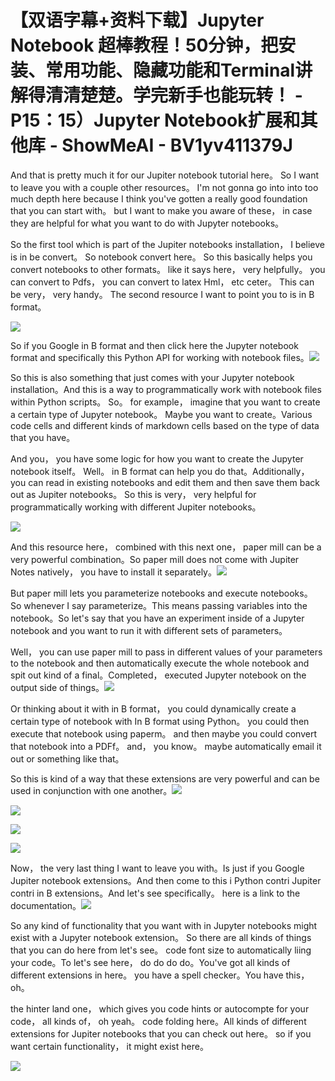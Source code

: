 # 【双语字幕+资料下载】Jupyter Notebook 超棒教程！50分钟，把安装、常用功能、隐藏功能和Terminal讲解得清清楚楚。学完新手也能玩转！ - P15：15）Jupyter Notebook扩展和其他库 - ShowMeAI - BV1yv411379J

And that is pretty much it for our Jupiter notebook tutorial here。 So I want to leave you with a couple other resources。 I'm not gonna go into into too much depth here because I think you've gotten a really good foundation that you can start with。 but I want to make you aware of these， in case they are helpful for what you want to do with Jupyter notebooks。

 So the first tool which is part of the Jupiter notebooks installation， I believe is in be convert。 So notebook convert here。 So this basically helps you convert notebooks to other formats。 like it says here， very helpfully。 you can convert to Pdfs， you can convert to latex Hml， etc ceter。 This can be very， very handy。 The second resource I want to point you to is in B format。



![](img/fada9b10c7f63ddff8bee1e0b3c83e54_1.png)

So if you Google in B format and then click here the Jupyter notebook format and specifically this Python API for working with notebook files。![](img/fada9b10c7f63ddff8bee1e0b3c83e54_3.png)

So this is also something that just comes with your Jupyter notebook installation。And this is a way to programmatically work with notebook files within Python scripts。 So。 for example， imagine that you want to create a certain type of Jupyter notebook。 Maybe you want to create。Various code cells and different kinds of markdown cells based on the type of data that you have。

 And you， you have some logic for how you want to create the Jupyter notebook itself。 Well。 in B format can help you do that。Additionally， you can read in existing notebooks and edit them and then save them back out as Jupiter notebooks。 So this is very， very helpful for programmatically working with different Jupiter notebooks。

![](img/fada9b10c7f63ddff8bee1e0b3c83e54_5.png)

And this resource here， combined with this next one， paper mill can be a very powerful combination。So paper mill does not come with Jupiter Notes natively， you have to install it separately。![](img/fada9b10c7f63ddff8bee1e0b3c83e54_7.png)

But paper mill lets you parameterize notebooks and execute notebooks。 So whenever I say parameterize。This means passing variables into the notebook。So let's say that you have an experiment inside of a Jupyter notebook and you want to run it with different sets of parameters。

 Well， you can use paper mill to pass in different values of your parameters to the notebook and then automatically execute the whole notebook and spit out kind of a final。Completed， executed Jupyter notebook on the output side of things。![](img/fada9b10c7f63ddff8bee1e0b3c83e54_9.png)

Or thinking about it with in B format， you could dynamically create a certain type of notebook with In B format using Python。 you could then execute that notebook using paperm。 and then maybe you could convert that notebook into a PDFf。 and， you know。 maybe automatically email it out or something like that。

 So this is kind of a way that these extensions are very powerful and can be used in conjunction with one another。![](img/fada9b10c7f63ddff8bee1e0b3c83e54_11.png)

![](img/fada9b10c7f63ddff8bee1e0b3c83e54_12.png)

![](img/fada9b10c7f63ddff8bee1e0b3c83e54_13.png)

![](img/fada9b10c7f63ddff8bee1e0b3c83e54_14.png)

Now， the very last thing I want to leave you with。Is just if you Google Jupiter notebook extensions。And then come to this i Python contri Jupiter contri in B extensions。And let's see specifically。 here is a link to the documentation。![](img/fada9b10c7f63ddff8bee1e0b3c83e54_16.png)

So any kind of functionality that you want with in Jupyter notebooks might exist with a Jupyter notebook extension。 So there are all kinds of things that you can do here from let's see。 code font size to automatically liing your code。To let's see here， do do do do。You've got all kinds of different extensions in here。 you have a spell checker。You have this， oh。

 the hinter land one， which gives you code hints or autocompte for your code， all kinds of， oh yeah。 code folding here。All kinds of different extensions for Jupiter notebooks that you can check out here。 so if you want certain functionality， it might exist here。

![](img/fada9b10c7f63ddff8bee1e0b3c83e54_18.png)